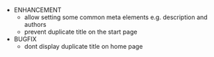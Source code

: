 - ENHANCEMENT
  - allow setting some common meta elements e.g. description and authors
  - prevent duplicate title on the start page
- BUGFIX
  - dont display duplicate title on home page
